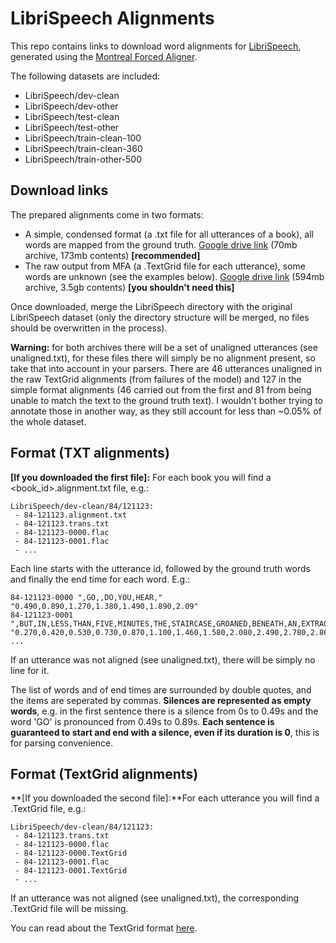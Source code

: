 # LibriSpeech Alignments

This repo contains links to download word alignments for [LibriSpeech](http://www.openslr.org/12/), generated using the [Montreal Forced Aligner](https://montreal-forced-aligner.readthedocs.io/).

The following datasets are included:
 - LibriSpeech/dev-clean
 - LibriSpeech/dev-other
 - LibriSpeech/test-clean
 - LibriSpeech/test-other
 - LibriSpeech/train-clean-100
 - LibriSpeech/train-clean-360
 - LibriSpeech/train-other-500

## Download links

The prepared alignments come in two formats:
 - A simple, condensed format (a .txt file for all utterances of a book), all words are mapped from the ground truth. [Google drive link]( https://drive.google.com/file/d/1WYfgr31T-PPwMcxuAq09XZfHQO5Mw8fE/view?usp=sharing) (70mb archive, 173mb contents) **[recommended]**
 - The raw output from MFA (a .TextGrid file for each utterance), some words are unknown (see the examples below). [Google drive link](https://drive.google.com/file/d/1OgfXbTYhgp8NW5fRTt_TXwViraOyVEyY/view?usp=sharing) (594mb archive, 3.5gb contents) **[you shouldn't need this]**

Once downloaded, merge the LibriSpeech directory with the original LibriSpeech dataset (only the directory structure will be merged, no files should be overwritten in the process).
 
**Warning:** for both archives there will be a set of unaligned utterances (see unaligned.txt), for these files there will simply be no alignment present, so take that into account in your parsers. There are 46 utterances unaligned in the raw TextGrid alignments (from failures of the model) and 127 in the simple format alignments (46 carried out from the first and 81 from being unable to match the text to the ground truth text). I wouldn't bother trying to annotate those in another way, as they still account for less than ~0.05% of the whole dataset.

## Format (TXT alignments)
**[If you downloaded the first file]:** For each book you will find a <book_id>.alignment.txt file, e.g.:  
```
LibriSpeech/dev-clean/84/121123:
 - 84-121123.alignment.txt
 - 84-121123.trans.txt
 - 84-121123-0000.flac
 - 84-121123-0001.flac
 - ...
```
Each line starts with the utterance id, followed by the ground truth words and finally the end time for each word. E.g.:
```
84-121123-0000 ",GO,,DO,YOU,HEAR," "0.490,0.890,1.270,1.380,1.490,1.890,2.09" 
84-121123-0001 ",BUT,IN,LESS,THAN,FIVE,MINUTES,THE,STAIRCASE,GROANED,BENEATH,AN,EXTRAORDINARY,WEIGHT," "0.270,0.420,0.530,0.730,0.870,1.100,1.460,1.580,2.080,2.490,2.780,2.860,3.470,3.830,3.99" 
...
```
If an utterance was not aligned (see unaligned.txt), there will be simply no line for it.

The list of words and of end times are surrounded by double quotes, and the items are seperated by commas. **Silences are represented as empty words**, e.g. in the first sentence there is a silence from 0s to 0.49s and the word 'GO' is pronounced from 0.49s to 0.89s. **Each sentence is guaranteed to start and end with a silence, even if its duration is 0**, this is for parsing convenience.

## Format (TextGrid alignments)
**[If you downloaded the second file]:**For each utterance you will find a .TextGrid file, e.g.:  
```
LibriSpeech/dev-clean/84/121123:
 - 84-121123.trans.txt
 - 84-121123-0000.flac
 - 84-121123-0000.TextGrid
 - 84-121123-0001.flac
 - 84-121123-0001.TextGrid
 - ...
```
If an utterance was not aligned (see unaligned.txt), the corresponding .TextGrid file will be missing.

You can read about the TextGrid format [here](https://montreal-forced-aligner.readthedocs.io/en/latest/data_format.html).
